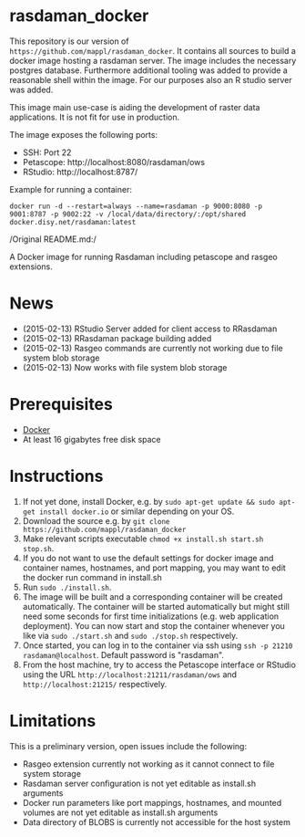 rasdaman_docker
===============
This repository is our version of `https://github.com/mappl/rasdaman_docker`.
It contains all sources to build a docker image hosting a rasdaman server. 
The image includes the necessary postgres database. 
Furthermore additional tooling was added to provide a reasonable shell within the image.
For our purposes also an R studio server was added.

This image main use-case is aiding the development of raster data applications.
It is not fit for use in production.

The image exposes the following ports:
* SSH: Port 22
* Petascope: http://localhost:8080/rasdaman/ows
* RStudio: http://localhost:8787/

Example for running a container:

``docker run -d --restart=always --name=rasdaman -p 9000:8080 -p 9001:8787 -p 9002:22 -v /local/data/directory/:/opt/shared docker.disy.net/rasdaman:latest``


/Original README.md:/

A Docker image for running Rasdaman including petascope and rasgeo extensions.

# News
- (2015-02-13) RStudio Server added for client access to RRasdaman 
- (2015-02-13) RRasdaman package building added
- (2015-02-13) Rasgeo commands are currently not working due to file system blob storage 
- (2015-02-13) Now works with file system blob storage

# Prerequisites
- [Docker](https://www.docker.com/)
- At least 16 gigabytes free disk space

# Instructions
1. If not yet done, install Docker, e.g. by `sudo apt-get update && sudo apt-get install docker.io` or similar depending on your OS.
2. Download the source e.g. by `git clone https://github.com/mappl/rasdaman_docker` 
3. Make relevant scripts executable `chmod +x install.sh start.sh stop.sh`.
4. If you do not want to use the default settings for docker image and container names, hostnames, and port mapping, you may want to edit the docker run command in install.sh
5. Run `sudo ./install.sh`.
6. The image will be built and a corresponding container will be created automatically. The container will be started automatically but might still need some seconds for first time initializations (e.g. web application deployment). You can now start and stop the container whenever you like via `sudo ./start.sh` and `sudo ./stop.sh` respectively.
7. Once started, you can log in to the container via ssh using `ssh -p 21210 rasdaman@localhost`. Default password is "rasdaman".
8. From the host machine, try to access the Petascope interface or RStudio using the URL `http://localhost:21211/rasdaman/ows` and `http://localhost:21215/` respectively.



# Limitations
This is a preliminary version, open issues include the following:
- Rasgeo extension currently not working as it cannot connect to file system storage
- Rasdaman server configuration is not yet editable as install.sh arguments
- Docker run parameters like port mappings, hostnames, and mounted volumes are not yet editable as install.sh arguments
- Data directory of BLOBS is currently not accessible for the host system


